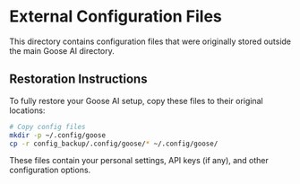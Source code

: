 # External Configuration Files

This directory contains configuration files that were originally stored outside the main Goose AI directory.

## Restoration Instructions

To fully restore your Goose AI setup, copy these files to their original locations:

```bash
# Copy config files
mkdir -p ~/.config/goose
cp -r config_backup/.config/goose/* ~/.config/goose/
```

These files contain your personal settings, API keys (if any), and other configuration options.
